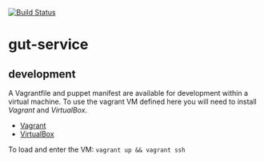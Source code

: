 [![Build Status](https://travis-ci.org/jonnybazookatone/gut-service.svg?branch=master)](https://travis-ci.org/jonnybazookatone/gut-service)

# gut-service

## development

A Vagrantfile and puppet manifest are available for development within a virtual machine. To use the vagrant VM defined here you will need to install *Vagrant* and *VirtualBox*. 

  * [Vagrant](https://docs.vagrantup.com)
  * [VirtualBox](https://www.virtualbox.org)

To load and enter the VM: `vagrant up && vagrant ssh`